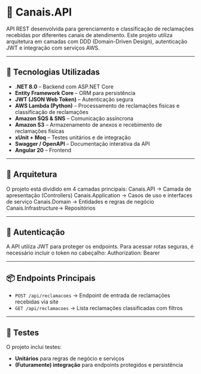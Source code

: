 # 📡 Canais.API

API REST desenvolvida para gerenciamento e classificação de reclamações recebidas por diferentes canais de atendimento. Este projeto utiliza arquitetura em camadas com DDD (Domain-Driven Design), autenticação JWT e integração com serviços AWS.

---

## 🚀 Tecnologias Utilizadas

- **.NET 8.0** – Backend com ASP.NET Core
- **Entity Framework Core** – ORM para persistência
- **JWT (JSON Web Token)** – Autenticação segura
- **AWS Lambda (Python)** – Processamento de reclamações fisicas e classificação de reclamações
- **Amazon SQS & SNS** – Comunicação assíncrona
- **Amazon S3** – Armazenamento de anexos e recebimento de reclamações fisicas
- **xUnit + Moq** – Testes unitários e de integração
- **Swagger / OpenAPI** – Documentação interativa da API
- **Angular 20** – Frontend

---

## 🧱 Arquitetura

O projeto está dividido em 4 camadas principais:
Canais.API → Camada de apresentação (Controllers) 
Canais.Application → Casos de uso e interfaces de serviço 
Canais.Domain → Entidades e regras de negócio 
Canais.Infrastructure→ Repositórios


---

## 🔐 Autenticação

A API utiliza JWT para proteger os endpoints. Para acessar rotas seguras, é necessário incluir o token no cabeçalho:
Authorization: Bearer <seu-token>

---

## 📦 Endpoints Principais

- `POST /api/reclamacoes` → Endpoint de entrada de reclamações recebidas via site
- `GET /api/reclamacoes` → Lista reclamações classificadas com filtros

---

## 🧪 Testes

O projeto inclui testes:

- **Unitários** para regras de negócio e serviços
- **(Futuramente) integração** para endpoints protegidos e persistência
